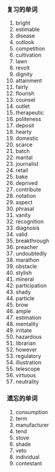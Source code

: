 ### 复习的单词

1. bright
2. estimable
3. disease
4. outlook
5. competition
6. cultivation
7. lawn
8. revolt
9. dignity
10. attainment
11. fairly
12. flourish
13. counsel
14. outlet
15. therapeutic
16. politeness
17. deposit
18. hearty
19. domestic
20. scarce
21. batch
22. marital
23. journalist
24. retail
25. bake
26. deprived
27. contribute
28. notation
29. aspect
30. phrasal
31. vanity
32. recognition
33. diagnosis
34. valid
35. breakthrough
36. preacher
37. undoubtedly
38. marathon
39. obstacle
40. stylish
41. mineral
42. participation
43. shady
44. particle
45. brow
46. ample
47. estimation
48. mentality
49. irritate
50. hazardous
51. librarian
52. however
53. regulatory
54. illustration
55. telescope
56. virtuous
57. neutrality









### 遗忘的单词

1. consumption
2. term
3. manufacturer
4. tend
5. stove
6. shade
7. veto
8. individual
9. contestant